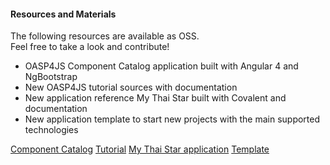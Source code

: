 #### Resources and Materials

The following resources are available as OSS.<br>Feel free to take a look and contribute!

- OASP4JS Component Catalog application built with Angular 4 and NgBootstrap
- New OASP4JS tutorial sources with documentation 
- New application reference My Thai Star built with Covalent and documentation 
- New application template to start new projects with the main supported technologies 

[Component Catalog](https://github.com/oasp/oasp4js-angular-catalog)
[Tutorial](https://github.com/oasp/oasp-tutorial-sources.)
[My Thai Star application](https://github.com/oasp/my-thai-star/tree/develop/angular)
[Template](https://github.com/oasp/oasp4js-application-template)
